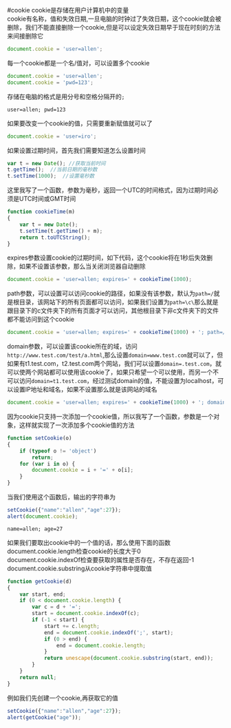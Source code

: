 #cookie
cookie是存储在用户计算机中的变量           
cookie有名称，值和失效日期,一旦电脑的时钟过了失效日期，这个cookie就会被删除，我们不能直接删除一个cookie,但是可以设定失效日期早于现在时刻的方法来间接删除它                   
```js
document.cookie = 'user=allen';
```
每一个cookie都是一个名/值对，可以设置多个cookie
```js
document.cookie = 'user=allen';
document.cookie = 'pwd=123';
```
存储在电脑的格式是用分号和空格分隔开的`; `
```text
user=allen; pwd=123
```
如果要改变一个cookie的值，只需要重新赋值就可以了         
```js
document.cookie = 'user=iro';
```
如果设置过期时间，首先我们需要知道怎么设置时间
```js
var t = new Date(); //获取当前时间
t.getTime();  //当前日期的毫秒数
t.setTime(1000);  //设置毫秒数
```
这里我写了一个函数，参数为毫秒，返回一个UTC的时间格式，因为过期时间必须是UTC时间或GMT时间        
```js
function cookieTime(m)
{
	var t = new Date();
	t.setTime(t.getTime() + m);
	return t.toUTCString();
}
```
expires参数设置cookie的过期时间，如下代码，这个cookie将在1秒后失效删除，如果不设置该参数，那么当关闭浏览器自动删除 
```js
document.cookie = 'user=allen; expires=' + cookieTime(1000);
```
path参数，可以设置可以访问cookie的路径，如果没有该参数，默认为`path=/`就是根目录，该网站下的所有页面都可以访问，如果我们设置为`path=\c\`那么就是跟目录下的c文件夹下的所有页面才可以访问，其他根目录下非c文件夹下的文件都不能访问到这个cookie
```js
document.cookie = 'user=allen; expires=' + cookieTime(1000) + '; path=/c/';
```
domain参数，可以设置该cookie所在的域，访问`http://www.test.com/test/a.html`,那么设置`domain=www.test.com`就可以了，但如果有t1.test.com，t2.test.com两个网站，我们可以设置`domain=.test.com`，就可以使两个网站都可以使用该cookie了，如果只希望一个可以使用，而另一个不可以访问`domain=t1.test.com`，经过测试domain的值，不能设置为localhost，可以设置IP地址和域名，如果不设置那么就是该网站的域名
```js
document.cookie = 'user=allen; expires=' + cookieTime(1000) + '; domain=.test.com';
```
因为cookie只支持一次添加一个cookie值，所以我写了一个函数，参数是一个对象，这样就实现了一次添加多个cookie值的方法        
```js
function setCookie(o)
{
	if (typeof o != 'object')
		return;
	for (var i in o) {
		document.cookie = i + '=' + o[i];
	}
}
```
当我们使用这个函数后，输出的字符串为
```js
setCookie({"name":"allen","age":27});
alert(document.cookie);
```
```text
name=allen; age=27
```
如果我们要取出cookie中的一个值的话，那么使用下面的函数           
document.cookie.length检查cookie的长度大于0               
document.cookie.indexOf检查要获取的属性是否存在，不存在返回-1            
document.cookie.substring从cookie字符串中提取值        
```js
function getCookie(d)
{
	var start, end;
	if (0 < document.cookie.length) {
		var c = d + '=';
		start = document.cookie.indexOf(c);
		if (-1 < start) {
			start += c.length;
			end = document.cookie.indexOf(';', start);
			if (0 > end) {
				end = document.cookie.length;
			}
			return unescape(document.cookie.substring(start, end));
		}
	}
	return null;
}
```
例如我们先创建一个cookie,再获取它的值
```js
setCookie({"name":"allen","age":27});
alert(getCookie("age"));
```


